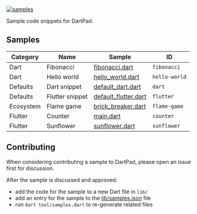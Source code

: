 [![samples](https://github.com/dart-lang/dart-pad/actions/workflows/samples.yml/badge.svg)](https://github.com/dart-lang/dart-pad/actions/workflows/samples.yml)

Sample code snippets for DartPad.

## Samples

<!-- samples -->
| Category | Name | Sample | ID |
| --- | --- | --- | --- |
| Dart | Fibonacci | [fibonacci.dart](lib/fibonacci.dart) | `fibonacci` |
| Dart | Hello world | [hello_world.dart](lib/hello_world.dart) | `hello-world` |
| Defaults | Dart snippet | [default_dart.dart](lib/default_dart.dart) | `dart` |
| Defaults | Flutter snippet | [default_flutter.dart](lib/default_flutter.dart) | `flutter` |
| Ecosystem | Flame game | [brick_breaker.dart](lib/brick_breaker.dart) | `flame-game` |
| Flutter | Counter | [main.dart](lib/main.dart) | `counter` |
| Flutter | Sunflower | [sunflower.dart](lib/sunflower.dart) | `sunflower` |
<!-- samples -->

## Contributing

When considering contributing a sample to DartPad, please open an issue first
for discussion.

After the sample is discussed and approved:

- add the code for the sample to a new Dart file in `lib/`
- add an entry for the sample to the [lib/samples.json](lib/samples.json) file
- run `dart tool/samples.dart` to re-generate related files
